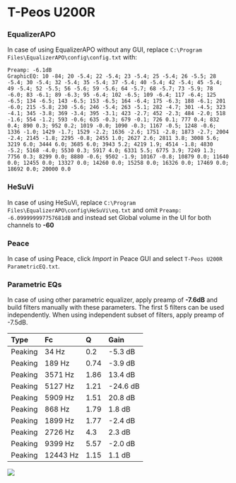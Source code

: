 # T-Peos U200R

### EqualizerAPO
In case of using EqualizerAPO without any GUI, replace `C:\Program Files\EqualizerAPO\config\config.txt`
with:
```
Preamp: -6.1dB
GraphicEQ: 10 -84; 20 -5.4; 22 -5.4; 23 -5.4; 25 -5.4; 26 -5.5; 28 -5.4; 30 -5.4; 32 -5.4; 35 -5.4; 37 -5.4; 40 -5.4; 42 -5.4; 45 -5.4; 49 -5.4; 52 -5.5; 56 -5.6; 59 -5.6; 64 -5.7; 68 -5.7; 73 -5.9; 78 -6.0; 83 -6.1; 89 -6.3; 95 -6.4; 102 -6.5; 109 -6.4; 117 -6.4; 125 -6.5; 134 -6.5; 143 -6.5; 153 -6.5; 164 -6.4; 175 -6.3; 188 -6.1; 201 -6.0; 215 -5.8; 230 -5.6; 246 -5.4; 263 -5.1; 282 -4.7; 301 -4.5; 323 -4.1; 345 -3.8; 369 -3.4; 395 -3.1; 423 -2.7; 452 -2.3; 484 -2.0; 518 -1.6; 554 -1.2; 593 -0.6; 635 -0.3; 679 -0.1; 726 0.1; 777 0.4; 832 0.4; 890 0.3; 952 0.2; 1019 -0.0; 1090 -0.3; 1167 -0.5; 1248 -0.6; 1336 -1.0; 1429 -1.7; 1529 -2.2; 1636 -2.6; 1751 -2.8; 1873 -2.7; 2004 -2.4; 2145 -1.8; 2295 -0.8; 2455 1.0; 2627 2.6; 2811 3.8; 3008 5.6; 3219 6.0; 3444 6.0; 3685 6.0; 3943 5.2; 4219 1.9; 4514 -1.8; 4830 -5.2; 5168 -4.0; 5530 0.3; 5917 4.0; 6331 5.5; 6775 3.9; 7249 1.3; 7756 0.3; 8299 0.0; 8880 -0.6; 9502 -1.9; 10167 -0.8; 10879 0.0; 11640 0.0; 12455 0.0; 13327 0.0; 14260 0.0; 15258 0.0; 16326 0.0; 17469 0.0; 18692 0.0; 20000 0.0
```

### HeSuVi
In case of using HeSuVi, replace `C:\Program Files\EqualizerAPO\config\HeSuVi\eq.txt` and omit `Preamp:
-6.099999997757681dB` and instead set Global volume in the UI for both channels to **-60**

### Peace
In case of using Peace, click *Import* in Peace GUI and select `T-Peos U200R ParametricEQ.txt`.

### Parametric EQs
In case of using other parametric equalizer, apply preamp of **-7.6dB** and build filters manually
with these parameters. The first 5 filters can be used independently.
When using independent subset of filters, apply preamp of -7.5dB.

| Type    | Fc       |    Q | Gain     |
|:--------|:---------|:-----|:---------|
| Peaking | 34 Hz    | 0.2  | -5.3 dB  |
| Peaking | 189 Hz   | 0.74 | -3.9 dB  |
| Peaking | 3571 Hz  | 1.86 | 13.4 dB  |
| Peaking | 5127 Hz  | 1.21 | -24.6 dB |
| Peaking | 5909 Hz  | 1.51 | 20.8 dB  |
| Peaking | 868 Hz   | 1.79 | 1.8 dB   |
| Peaking | 1899 Hz  | 1.77 | -2.4 dB  |
| Peaking | 2726 Hz  | 4.3  | 2.3 dB   |
| Peaking | 9399 Hz  | 5.57 | -2.0 dB  |
| Peaking | 12443 Hz | 1.15 | 1.1 dB   |

![](https://raw.githubusercontent.com/jaakkopasanen/AutoEq/master/results/innerfidelity/sbaf-serious/T-Peos%20U200R/T-Peos%20U200R.png)